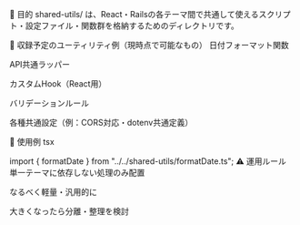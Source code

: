 📌 目的
shared-utils/ は、React・Railsの各テーマ間で共通して使えるスクリプト・設定ファイル・関数群を格納するためのディレクトリです。

🧰 収録予定のユーティリティ例（現時点で可能なもの）
日付フォーマット関数

API共通ラッパー

カスタムHook（React用）

バリデーションルール

各種共通設定（例：CORS対応・dotenv共通定義）

📌 使用例
tsx

import { formatDate } from "../../shared-utils/formatDate.ts";
⚠️ 運用ルール
単一テーマに依存しない処理のみ配置

なるべく軽量・汎用的に

大きくなったら分離・整理を検討